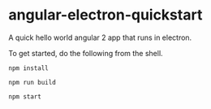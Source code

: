 # angular-electron-quickstart

A quick hello world angular 2 app that runs in electron.

To get started, do the following from the shell.

```
npm install

npm run build

npm start
```
